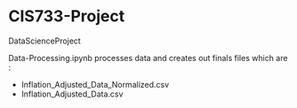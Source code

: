 # CIS733-Project
 DataScienceProject

 Data-Processing.ipynb processes data and creates out finals files which are :
- Inflation_Adjusted_Data_Normalized.csv
- Inflation_Adjusted_Data.csv
